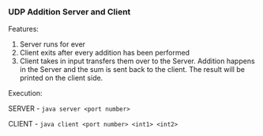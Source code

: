 ### UDP Addition Server and Client

Features:

1. Server runs for ever
2. Client exits after every addition has been performed
3. Client takes in input transfers them over to the Server. Addition happens in the Server and the sum is sent back to the client. The result will be printed on the client side.

Execution:

SERVER - ```java server <port number>```

CLIENT - ```java client <port number> <int1> <int2>```
